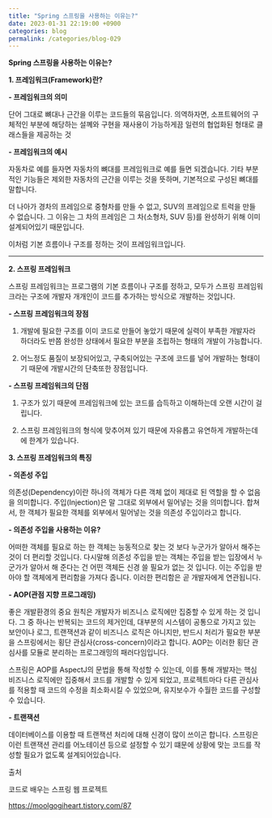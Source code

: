 ```yaml
---
title: "Spring 스프링을 사용하는 이유는?"
date: 2023-01-31 22:19:00 +0900
categories: blog
permalink: /categories/blog-029
---
```


**Spring 스프링을 사용하는 이유는?**

**1. 프레임워크(Framework)란?**
 

 **- 프레임워크의 의미**

 

단어 그대로 뼈대나 근간을 이루는 코드들의 묶음입니다. 의역하자면, 소프트웨어의 구체적인 부분에 해당하는 설꼐와 구현을 재사용이 가능하게끔 일련의 협업화된 형태로 클래스들을 제공하는 것

 

 **- 프레임워크의 예시**

 

자동차로 예를 들자면 자동차의 뼈대를 프레임워크로 예를 들면 되겠습니다. 기타 부분적인 기능들은 제외한 자동차의 근간을 이루는 것을 뜻하며, 기본적으로 구성된 뼈대를 말합니다.

 

더 나아가 경차의 프레임으로 중형차를 만들 수 없고, SUV의 프레임으로 트럭을 만들 수 없습니다. 그 이유는 그 차의 프레임은 그 차(소형차, SUV 등)를 완성하기 위해 이미 설계되어있기 때문입니다.

 

이처럼 기본 흐름이나 구조를 정하는 것이 프레임워크입니다.

 ---

**2. 스프링 프레임워크**
 

스프링 프레임워크는 프로그램의 기본 흐름이나 구조를 정하고, 모두가 스프링 프레임워크라는 구조에 개발자 개개인이 코드를 추가하는 방식으로 개발하는 것입니다.

 

 **- 스프링 프레임워크의 장점**

 

 1) 개발에 필요한 구조를 이미 코드로 만들어 놓았기 때문에 실력이 부족한 개발자라 하더라도 반쯤 완성한 상태에서 필요한 부분을 조립하는 형태의 개발이 가능합니다.

 

 2) 어느정도 품질이 보장되어있고, 구축되어있는 구조에 코드를 넣어 개발하는 형태이기 때문에 개발시간의 단축또한 장점입니다.

 

 **- 스프링 프레임워크의 단점**

 

 1) 구조가 있기 때문에 프레임워크에 있는 코드를 습득하고 이해하는데 오랜 시간이 걸립니다.

 

 2) 스프링 프레임워크의 형식에 맞추어져 있기 때문에 자유롭고 유연하게 개발하는데에 한계가 있습니다.

 

**3. 스프링 프레임워크의 특징**
 

 **- 의존성 주입**

 

의존성(Dependency)이란 하나의 객체가 다른 객체 없이 제대로 된 역할을 할 수 없음을 의미합니다. 주입(Injection)은 말 그대로 외부에서 밀어넣는 것을 의미합니다. 합쳐서, 한 객체가 필요한 객체를 외부에서 밀어넣는 것을 의존성 주입이라고 합니다.

 

 **- 의존성 주입을 사용하는 이유?**

 

어떠한 객체를 필요로 하는 한 객체는 능동적으로 찾는 것 보다 누군가가 알아서 해주는 것이 더 편리할 것입니다. 다시말해 의존성 주입을 받는 객체는 주입을 받는 입장에서 누군가가 알아서 해 준다는 건 어떤 객체든 신경 쓸 필요가 없는 것 입니다. 이는 주입을 받아야 할 객체에게 편리함을 가져다 줍니다. 이러한 편리함은 곧 개발자에게 연관됩니다. 

 

 **- AOP(관점 지향 프로그래밍)**

 

좋은 개발환경의 중요 원칙은 개발자가 비즈니스 로직에만 집중할 수 있게 하는 것 입니다. 그 중 하나는 반복되는 코드의 제거인데, 대부분의 시스템이 공통으로 가지고 있는 보안이나 로그, 트랜잭션과 같이 비즈니스 로직은 아니지만, 반드시 처리가 필요한 부분을 스프링에서는 횡단 관심사(cross-concern)이라고 합니다. AOP는 이러한 횡단 관심사를 모듈로 분리하는 프로그래밍의 패러다임입니다.

 

스프링은 AOP를 AspectJ의 문법을 통해 작성할 수 있는데, 이를 통해 개발자는 핵심 비즈니스 로직에만 집중해서 코드를 개발할 수 있게 되었고, 프로젝트마다 다른 관심사를 적용할 때 코드의 수정을 최소화시킬 수 있었으며, 유지보수가 수월한 코드를 구성할 수 있습니다.

 

 **- 트랜잭션**

 

데이터베이스를 이용할 때 트랜잭션 처리에 대해 신경이 많이 쓰이곤 합니다. 스프링은 이런 트랜잭션 관리를 어노테이션 등으로 설정할 수 있기 떄문에 상황에 맞는 코드를 작성할 필요가 없도록 설계되어있습니다.

 

 

 

 

 

 

 

 

출처

 

코드로 배우는 스프링 웹 프로젝트

https://moolgogiheart.tistory.com/87